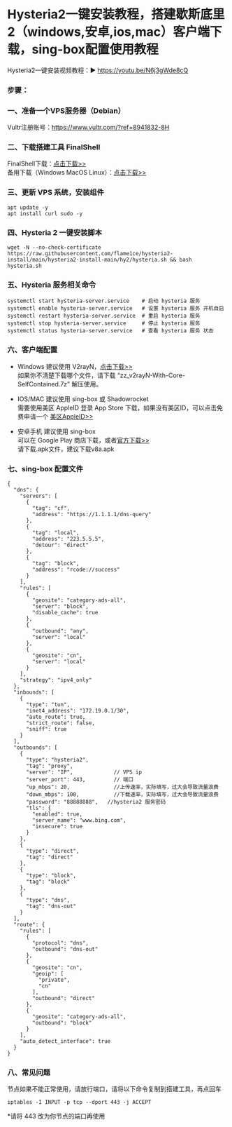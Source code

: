 # Hysteria2一键安装教程，搭建歇斯底里2（windows,安卓,ios,mac）客户端下载，sing-box配置使用教程
Hysteria2一键安装视频教程：▶ https://youtu.be/N6j3gWde8cQ

### 步骤：
### 一、准备一个VPS服务器（Debian）
Vultr注册账号：https://www.vultr.com/?ref=8941832-8H

### 二、下载搭建工具 FinalShell
FinalShell下载：<a href="https://kjfx.lanzoui.com/iqm6Uosbzha" target="_blank">点击下载>></a><br>
备用下载（Windows MacOS Linux）：<a href="http://www.hostbuf.com/t/988.html" target="_blank">点击下载>></a>

### 三、更新 VPS 系统，安装组件

    apt update -y
    apt install curl sudo -y

### 四、Hysteria 2 一键安装脚本

    wget -N --no-check-certificate https://raw.githubusercontent.com/flame1ce/hysteria2-install/main/hysteria2-install-main/hy2/hysteria.sh && bash hysteria.sh

### 五、Hysteria 服务相关命令

    systemctl start hysteria-server.service    # 启动 hysteria 服务
    systemctl enable hysteria-server.service   # 设置 hysteria 服务 开机自启
    systemctl restart hysteria-server.service  # 重启 hysteria 服务
    systemctl stop hysteria-server.service     # 停止 hysteria 服务
    systemctl status hysteria-server.service   # 查看 hysteria 服务 状态

### 六、客户端配置
- Windows 建议使用 V2rayN，<a href="https://github.com/2dust/v2rayN/releases/latest" target="_blank">点击下载>></a><br>
如果你不清楚下载哪个文件，请下载 “zz_v2rayN-With-Core-SelfContained.7z” 解压使用。

- IOS/MAC 建议使用 sing-box 或 Shadowrocket<br>
需要使用美区 AppleID 登录 App Store 下载，如果没有美区ID，可以点击免费申请一个 <a href="https://github.com/kjfx/AppleID" target="_blank">美区AppleID>></a>

- 安卓手机 建议使用 sing-box<br>
可以在 Google Play 商店下载，或者<a href="https://github.com/SagerNet/sing-box/releases/latest" target="_blank">官方下载>></a><br>
请下载.apk文件，建议下载v8a.apk

### 七、sing-box 配置文件

    {
      "dns": {
        "servers": [
          {
            "tag": "cf",
            "address": "https://1.1.1.1/dns-query"
          },
          {
            "tag": "local",
            "address": "223.5.5.5",
            "detour": "direct"
          },
          {
            "tag": "block",
            "address": "rcode://success"
          }
        ],
        "rules": [
          {
            "geosite": "category-ads-all",
            "server": "block",
            "disable_cache": true
          },
          {
            "outbound": "any",
            "server": "local"
          },
          {
            "geosite": "cn",
            "server": "local"
          }
        ],
        "strategy": "ipv4_only"
      },
      "inbounds": [
        {
          "type": "tun",
          "inet4_address": "172.19.0.1/30",
          "auto_route": true,
          "strict_route": false,
          "sniff": true
        }
      ],
      "outbounds": [
        {
          "type": "hysteria2",
          "tag": "proxy",
          "server": "IP",             // VPS ip
          "server_port": 443,         // 端口
          "up_mbps": 20,              //上传速率，实际填写，过大会导致流量浪费
          "down_mbps": 100,           //下载速率，实际填写，过大会导致流量浪费
          "password": "88888888",   //hysteria2 服务密码
          "tls": {
            "enabled": true,
            "server_name": "www.bing.com",
            "insecure": true              
          }
        },
        {
          "type": "direct",
          "tag": "direct"
        },
        {
          "type": "block",
          "tag": "block"
        },
        {
          "type": "dns",
          "tag": "dns-out"
        }
      ],
      "route": {
        "rules": [
          {
            "protocol": "dns",
            "outbound": "dns-out"
          },
          {
            "geosite": "cn",
            "geoip": [
              "private",
              "cn"
            ],
            "outbound": "direct"
          },
          {
            "geosite": "category-ads-all",
            "outbound": "block"
          }
        ],
        "auto_detect_interface": true
      }
    }



### 八、常见问题
节点如果不能正常使用，请放行端口，请将以下命令复制到搭建工具，再点回车

    iptables -I INPUT -p tcp --dport 443 -j ACCEPT

*请将 443 改为你节点的端口再使用
    

